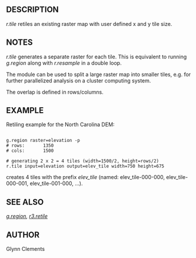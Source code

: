 
## DESCRIPTION

*r.tile* retiles an existing raster map with user defined
x and y tile size.

## NOTES

*r.tile* generates a separate raster for each tile.
This is equivalent to running *g.region* along with
*r.resample* in a double loop.

The module can be used to split a large raster map into smaller
tiles, e.g. for further parallelized analysis on a cluster computing
system.

The overlap is defined in rows/columns.

## EXAMPLE

Retiling example for the North Carolina DEM:

```

g.region raster=elevation -p
# rows:       1350
# cols:       1500

# generating 2 x 2 = 4 tiles (width=1500/2, height=rows/2)
r.tile input=elevation output=elev_tile width=750 height=675

```

creates 4 tiles with the prefix *elev\_tile* (named:
elev\_tile-000-000, elev\_tile-000-001, elev\_tile-001-000, ...).

## SEE ALSO

*[g.region](g.region.html),
[r3.retile](r3.retile.html)*

## AUTHOR

Glynn Clements
